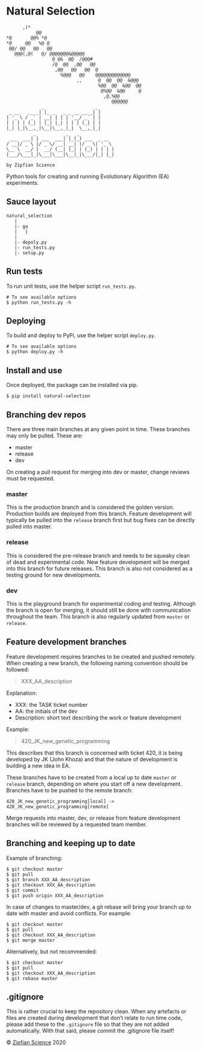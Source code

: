 # Natural Selection
```
      ,(*                                         
           @@                                     
*@       @@% *@                                   
*@     @@   %@ @                                  
 @@/ @@   @@   @@                                 
   @@@(,@(   @/ @@@@@@@&@@@@@                     
                 @ @&  @@  /@@@#                  
                 /@  @@  ,@@   @@                 
                  ,@@   @@   @@  @                
                    %@@@   @@    @@@@@@@@@@@@@    
                          ,,      @  @@  @@  &@@@ 
                                  %@@  @@  &@@  @@
                                   @%@@  &@@     @
                                    ,@,%@@        
                                       @@@@@@     
             _                   _ 
 _ __   __ _| |_ _   _ _ __ __ _| |
| '_ \ / _` | __| | | | '__/ _` | |
| | | | (_| | |_| |_| | | | (_| | |
|_| |_|\__,_|\__|\__,_|_|  \__,_|_|                                   
          _           _   _             
 ___  ___| | ___  ___| |_(_) ___  _ __  
/ __|/ _ \ |/ _ \/ __| __| |/ _ \| '_ \ 
\__ \  __/ |  __/ (__| |_| | (_) | | | |
|___/\___|_|\___|\___|\__|_|\___/|_| |_|
                                        
by Zipfian Science                               
```
Python tools for creating and running Evolutionary Algorithm (EA) experiments.

## Sauce layout

```
natural_selection
   |
   |- ga
   |   |
   |   
   |- depoly.py
   |- run_tests.py
   |- setup.py
```
## Run tests

To run unit tests, use the helper script `run_tests.py`.

```shell script
# To see available options
$ python run_tests.py -h
```

## Deploying

To build and deploy to PyPi, use the helper script `deploy.py`.

```shell script
# To see available options
$ python deploy.py -h
```

## Install and use

Once deployed, the package can be installed via pip.

```shell script
$ pip install natural-selection
```

## Branching dev repos 

There are three main branches at any given point in time. These branches may only be pulled. These are:

- master
- release
- dev

On creating a pull request for merging into dev or master, change reviews must be requested. 

### master

This is the production branch and is considered the golden version. Production builds are deployed from this branch. Feature development will typically be pulled into the `release` branch first but bug fixes can be directly pulled into master. 

### release

This is considered the pre-release branch and needs to be squeaky clean of dead and experimental code. New feature development will be merged into this branch for future releases. This branch is also not considered as a testing ground for new developments. 

### dev

This is the playground branch for experimental coding and testing. Although the branch is open for merging, it should still be done with communication throughout the team. This branch is also regularly updated from `master` or `release`. 

## Feature development branches

Feature development requires branches to be created and pushed remotely. When creating a new branch, the following naming convention should be followed:

> XXX_AA_description

Explanation: 
- XXX: the TASK ticket number
- AA: the initials of the dev
- Description: short text describing the work or feature development

Example:

> 420_JK_new_genetic_programming

This describes that this branch is concerned with ticket 420, it is being developed by JK (John Khoza) and that the nature of development is building a new idea in EA.

These branches have to be created from a local up to date `master` or `release` branch, depending on where you start off a new development. Branches have to be pushed to the remote branch:  

`420_JK_new_genetic_programming[local] -> 420_JK_new_genetic_programming[remote]`

Merge requests into master, dev, or release from feature development branches will be reviewed by a requested team member.

## Branching and keeping up to date

Example of branching:

```shell script
$ git checkout master
$ git pull
$ git branch XXX_AA_description
$ git checkout XXX_AA_description
$ git commit
$ git push origin XXX_AA_description
```

In case of changes to master/dev, a git rebase will bring your branch up to date with master and avoid conflicts. For example:

```shell script
$ git checkout master
$ git pull
$ git checkout XXX_AA_description
$ git merge master
```
Alternatively, but not recommended:

```shell script
$ git checkout master
$ git pull
$ git checkout XXX_AA_description
$ git rebase master
```

## .gitignore

This is rather crucial to keep the repository clean. When any artefacts or files are created during development that don’t relate to run time code, please add these to the `.gitignore` file so that they are not added automatically. With that said, please commit the .gitignore file itself!


© [Zipfian Science](https://zipfian.science) 2020
